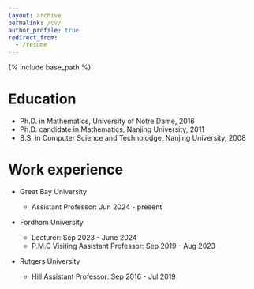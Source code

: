 ```yaml
---
layout: archive
permalink: /cv/
author_profile: true
redirect_from:
  - /resume
---
```


{% include base_path %}

Education
======
* Ph.D. in Mathematics, University of Notre Dame, 2016
* Ph.D. candidate in Mathematics, Nanjing University, 2011
* B.S. in Computer Science and Technolodge, Nanjing University, 2008

Work experience
======
* Great Bay University
  * Assistant Professor: Jun 2024 - present

* Fordham University
  * Lecturer: Sep 2023 - June 2024
  * P.M.C Visiting Assistant Professor: Sep 2019 - Aug 2023
 
* Rutgers University
  * Hill Assistant Professor: Sep 2016 - Jul 2019

